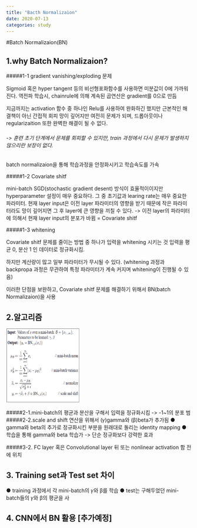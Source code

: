 ```yaml
---
title: "Bacth Normalizaion"
date: 2020-07-13
categories: study
---
```

#Batch Normalizaion(BN)

## 1.why Batch Normalizaion?

#####1-1 gradient vanishing/exploding 문제

  Sigmoid 혹은 hyper tangent 등의 비선형포화함수를 사용하면 미분값이 0에 가까워진다.
  역전파 학습시, chainrule에 의해 계속된 곱연산은 gradient를 0으로 만듬

  지금까지는 activation 함수 중 하나인 Relu를 사용하여 완화하긴 했지만 근본적인 해결책이 아닌 간접적 회피
  망이 깊어지만 여전히 문제가 되며, 드롭아웃이나 regularizaition 또한 완벽한 해결이 될 수 없다.

###### -> 훈련 초기 단계에서 문제를 회피할 수 있지만, train 과정에서 다시 문제가 발생하지 않으리란 보장이 없다.
  batch normalizaion을 통해 학습과정을 안정화시키고 학습속도를 가속


#####1-2 Covariate shitf

  mini-batch SGD(stochastic gradient desent) 방식이 효율적이이지만 hyperparameter 설정이 매우 중요하다.
  그 중 초기값과 learing rate는 매우 중요한 파라미터.
  현재 layer input은 이전 layer 파라미터의 영향을 받기 때문에 작은 파라미터라도 망이 깊어지면 그 후 layer에 큰 영향을
  끼칠 수 있다.
  -> 이전 layer의 파라미터에 의해서 현재 layer input의 분포가 바뀜 = Covariate shitf


#####1-3 whitening

  Covariate shitf 문제를 줄이는 방법 중 하나가 입력을 whitening 시키는 것
  입력을 평균 0, 분산 1 인 데이터로 정규화시킴.


  하지만 계산량이 많고 일부 파라미터가 무시될 수 있다. (whitening 과정과 backpropa 과정은 무관하여 특정
  파라미터가 계속 커지며 whitening이 진행될 수 있음)

  이러한 단점을 보완하고, Covariate shitf 문제를 해결하기 위해서 BN(batch Normalizaion)을 사용

## 2.알고리즘
<img src="./imgs/BatchNormalizationTransform.png"  width="200" height="200">

#####2-1.mini-batch의 평균과 분산을 구해서 입력을 정규화시킴 -> -1~1의 분포 범
#####2-2.scale and shift 연산을 위해서 (𝛾)gamma와 (β)beta가 추가됨
● gamma와 beta의 추가로 정규화시킨 부분을 원래대로 돌리는 identity mapping
● 학습을 통해 gamma와 beta 학습가 -> 단순 정규화보다 강력한 효과


#####3-2. FC layer 혹은 Convolutional layer 뒤 또는 nonlinear activation 함 전에 위치



## 3. Training set과 Test set 차이
● training 과정에서 각 mini-batch의 𝛾와 β를 학습
● test는 구해두었던 mini-batch들의 𝛾와 β의 평균을 사

## 4. CNN에서 BN 활용 [추가예정]

